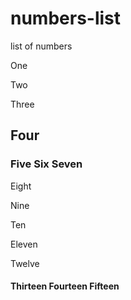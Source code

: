 # numbers-list
list of numbers

One

Two

Three

## Four

### Five Six Seven

Eight

Nine

Ten 

Eleven

Twelve

#### Thirteen Fourteen Fifteen
